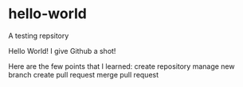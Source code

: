 # hello-world
A testing repsitory

Hello World! 
I give Github a shot!

Here are the few points that I learned:
  create repository
  manage new branch
  create pull request
  merge pull request
